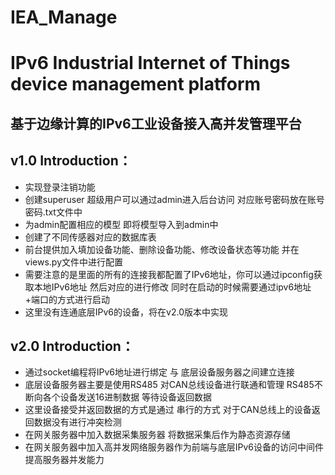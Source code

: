 # IEA_Manage 
# IPv6 Industrial Internet of Things device management platform
## 基于边缘计算的IPv6工业设备接入高并发管理平台

## v1.0 Introduction：	
* 实现登录注销功能
* 创建superuser 超级用户可以通过admin进入后台访问 对应账号密码放在账号密码.txt文件中
* 为admin配置相应的模型 即将模型导入到admin中
* 创建了不同传感器对应的数据库表 
* 前台提供加入填加设备功能、删除设备功能、修改设备状态等功能 并在views.py文件中进行配置
* 需要注意的是里面的所有的连接我都配置了IPv6地址，你可以通过ipconfig获取本地IPv6地址 然后对应的进行修改 同时在启动的时候需要通过ipv6地址+端口的方式进行启动
* 这里没有连通底层IPv6的设备，将在v2.0版本中实现

## v2.0 Introduction：
* 通过socket编程将IPv6地址进行绑定 与 底层设备服务器之间建立连接 
* 底层设备服务器主要是使用RS485 对CAN总线设备进行联通和管理 RS485不断向各个设备发送16进制数据 等待设备返回数据
* 这里设备接受并返回数据的方式是通过 串行的方式 对于CAN总线上的设备返回数据没有进行冲突检测
* 在网关服务器中加入数据采集服务器 将数据采集后作为静态资源存储
* 在网关服务器中加入高并发网络服务器作为前端与底层IPv6设备的访问中间件 提高服务器并发能力